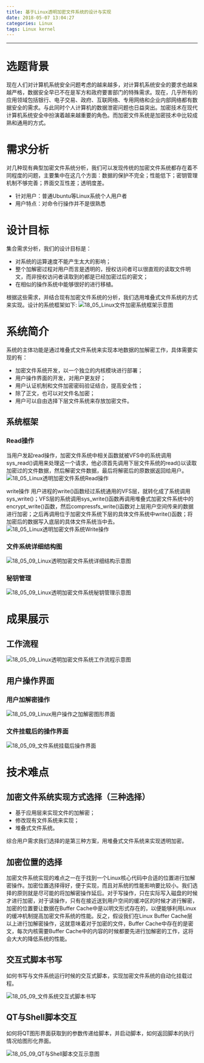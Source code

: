 ```yaml
---
title: 基于Linux透明加密文件系统的设计与实现
date: 2018-05-07 13:04:27
categories: Linux
tags: Linux kernel
---
```

****
# 选题背景
现在人们对计算机系统安全问题考虑的越来越多，对计算机系统安全的要求也越来越严格，数据安全早已不在是军方和政府要害部门的特殊需求。现在，几乎所有的应用领域包括银行、电子交易、政府、互联网络、专用网络和企业内部网络都有数据安全的需求。与此同时个人计算机的数据泄密问题也日益突出。加密技术在现代计算机系统安全中扮演着越来越重要的角色。而加密文件系统是加密技术中比较成熟和通用的方式。
<!-- more -->
# 需求分析
对几种现有典型加密文件系统分析，我们可以发现传统的加密文件系统都存在着不同程度的问题，主要集中在这几个方面：数据的保护不完全；性能低下；密钥管理机制不够完善；界面交互性差；透明度差。
- 针对用户：普通Ubuntu等Linux系统个人用户者
-	用户特点：对命令行操作并不是很熟悉

# 设计目标
集合需求分析，我们的设计目标是：
- 对系统的运算速度不能产生太大的影响；
- 整个加解密过程对用户而言是透明的，授权访问者可以很直观的读取文件明文，而非授权访问者读取到的都是已经加密过后的密文；
- 在相似的操作系统中能够很好的进行移植。  

根据这些需求，并结合现有加密文件系统的分析，我们选用堆叠式文件系统的方式来实现。设计的系统框架如下: 
![18_05_Linux文件加密系统框架示意图](/images/in-post/18_05_Linux文件加密系统框架示意图.png) 

# 系统简介
系统的主体功能是通过堆叠式文件系统来实现本地数据的加解密工作，具体需要实现的有：
- 加密文件系统开发，以一个独立的内核模块进行部署；
- 用户操作界面的开发，对用户更友好；
- 用户认证机制和文件加密密码验证结合，提高安全性；
- 除了正文，也可以对文件名加密；
- 用户可以自由选择下层文件系统来存放加密文件。  

## 系统框架
### Read操作
当用户发起read操作，加密文件系统中相关函数就被VFS中的系统调用sys_read()调用来处理这一个请求，他必须首先调用下层文件系统的read()以读取加密过的文件数据，然后解密文件数据，最后将解密后的原数据返回给用户。
![18_05_Linux透明加密文件系统Read操作](/images/in-post/18_05_Linux透明加密文件系统Read操作.png) 

write操作
用户进程的write()函数经过系统通用的VFS层，就转化成了系统调用sys_write()；VFS层的系统调用sys_write()函数再调用堆叠式加密文件系统中的encrypt_write()函数，然后compressfs_write()函数对上层用户空间传来的数据进行加密；之后再调用位于加密文件系统下层的具体文件系统中write()函数；将加密后的数据写入底层的具体文件系统当中去。
![18_05_Linux透明加密文件系统Write操作](/images/in-post/18_05_Linux透明加密文件系统Write操作.png) 

### 文件系统详细结构图
![18_05_09_Linux透明加密文件系统详细结构示意图](/images/in-post/18_05_09_Linux透明加密文件系统详细结构示意图.png) 

### 秘钥管理
![18_05_09_Linux透明加密文件系统秘钥管理示意图](/images/in-post/18_05_09_Linux透明加密文件系统秘钥管理示意图.png) 

# 成果展示
## 工作流程
![18_05_09_Linux透明加密文件系统工作流程示意图](/images/in-post/18_05_09_Linux透明加密文件系统工作流程示意图.png) 
## 用户操作界面
### 用户加解密操作
![18_05_09_Linux用户操作之加解密图形界面](/images/in-post/18_05_09_Linux用户操作之加解密图形界面.png) 
### 文件挂载后的操作界面
![18_05_09_文件系统挂载后操作界面](/images/in-post/18_05_09_文件系统挂载后操作界面.png) 

# 技术难点
## 加密文件系统实现方式选择（三种选择）
- 基于应用层来实现文件的加解密；
- 修改现有文件系统来实现；
- 堆叠式文件系统。  

综合用户需求我们选择的是第三种方案，用堆叠式文件系统来实现透明加密。

## 加密位置的选择
加密文件系统实现的难点之一在于找到一个Linux核心代码中合适的位置进行加解密操作。加密位置选择得好，便于实现，而且对系统的性能影响要比较小。我们选择的原则就是尽可能的将加解密操作延后。对于写操作，只在实际写入磁盘的时候才进行加密，对于读操作，只有在接近送到用户空间的缓冲区的时候才进行解密，加密的位置要让数据在Buffer Cache中是以明文形式存在的，以便能够利用Linux的缓冲机制提高加密文件系统的性能。反之，假设我们在Linux Buffer Cache层以上进行加解密操作，这就意味着对于加密的文件，Buffer Cache中存在的是密文，每次内核需要Buffer Cache中的内容的时候都要先进行加解密的工作，这将会大大的降低系统的性能。

## 交互式脚本书写
如何书写与文件系统运行时候的交互式脚本，实现加密文件系统的自动化挂载过程。

![18_05_09_文件系统交互式脚本书写](/images/in-post/18_05_09_文件系统交互式脚本书写.png)   

## QT与Shell脚本交互
如何将QT图形界面获取到的参数传递给脚本，并启动脚本，如何返回脚本的执行情况给图形化界面。

![18_05_09_QT与Shell脚本交互示意图](/images/in-post/18_05_09_QT与Shell脚本交互示意图.png) 
